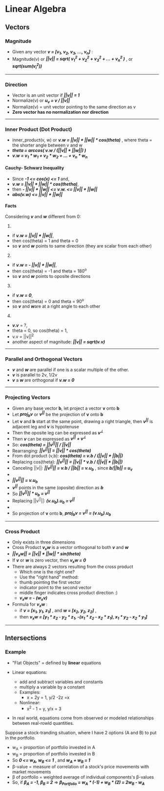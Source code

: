 # Linear Algebra

## Vectors

### Magnitude

* Given any vector ***v = [v<sub>1</sub>, v<sub>2</sub>, v<sub>3</sub>, ..., v<sub>n</sub>]*** :
* Magnitude(v) or ***||v|| = sqrt( v<sub>1</sub><sup>2</sup> + v<sub>2</sub><sup>2</sup> + v<sub>3</sub><sup>2</sup> + ... + v<sub>n</sub><sup>2</sup> )*** , or ***sqrt(sum(v<sub>i</sub><sup>2</sup>))***

---

### Direction

* Vector is an unit vector if ***||v|| = 1***
* Normalize(v) or ***u<sub>v</sub> = v / ||v||***
* Normalize(v) = unit vector pointing to the same direction as v
* **Zero vector has no normalization nor direction**

---

### Inner Product (Dot Product)
* inner_product(v, w) or ***v.w = ||v|| * ||w|| * cos(theta)*** , where theta = the shorter angle between v and w
* ***theta = arccos( v.w / (||v|| * ||w||) )***
* ***v.w = v<sub>1</sub> * w<sub>1</sub> + v<sub>2</sub> * w<sub>2</sub> + ... + v<sub>n</sub> * w<sub>n</sub>***

#### Cauchy- Schwarz Inequality
* Since ***-1 <= cos(x) <= 1*** and,
* ***v.w = ||v|| * ||w|| * cos(thetha)***,
* then ***\- ||v|| * ||w|| <= v.w. <= ||v|| * ||w||***
* ***abs(v.w) <= ||v|| * ||w||***

#### Facts 
Considering ***v*** and ***w*** different from 0:

1.

* if ***v.w = ||v|| * ||w||***,
* then cos(theta) = 1 and theta = 0
* so ***v*** and ***w*** points to same direction (they are scalar from each other)

2.

* if ***v.w = \- ||v|| * ||w||***,
* then cos(theta) = \-1  and theta = 180<sup>o</sup>
* so ***v*** and ***w*** points to oposite directions

3.

* if ***v.w = 0***,
* then cos(theta) = 0  and theta = 90<sup>o</sup>
* so ***v*** and ***w***are at a right angle to each other

4.

* ***v.v*** = ?,
* theta = 0, so cos(theta) = 1,
* v.v = ||v||<sup>2</sup>
* another aspect of magnitude: ***||v|| = sqrt(v.v)***

---

### Parallel and Orthogonal Vectors

* ***v*** and ***w*** are parallel if one is a scalar multiple of the other.
* ***v*** is parallel to 2v, 1/2v
* ***v*** a ***w*** are orthogonal if ***v.w = 0***

---

### Projecting Vectors

* Given any base vector **b**, let project a vector **v** onto **b**
* Let ***proj<sub>b</sub>v*** or ***v<sup>||</sup>*** be the projection of **v** onto **b** 
* Let **v** and **b** start at the same point, drawing a right triangle, then ***v<sup>||</sup>*** is adjacent leg and **v** is hypotenuse
* Then the oposite leg can be expressed as ***v<sup>&#10178;</sup>***
* Then ***v*** can be expressed as ***v<sup>||</sup> + v<sup>&#10178;</sup>***
* So: ***cos(theta) = ||v<sup>||</sup>|| / ||v||***
* Rearranging: ***||v<sup>||</sup>|| = ||v|| * cos(theta)***
* From dot product (v,b): ***cos(theta) = v.b / (||v|| * ||b||)***
* Replacing cos(theta): ***||v<sup>||</sup>|| = ||v|| * v.b / (||v|| * ||b||)***
* Canceling ||v||: ***||v<sup>||</sup>|| = v.b / ||b|| = v.u<sub>b</sub>*** , since ***b/||b|| = u<sub>v</sub>***
*
* ***||v<sup>||</sup>|| = v.u<sub>b</sub>***
* ***v<sup>||</sup>*** points in the same (oposite) direction as ***b***
* So ***||v<sup>||</sup>|| * u<sub>b</sub> = v<sup>||</sup>***
* Replacing ||v<sup>||</sup>||: ***(v.u<sub>b</sub>).u<sub>b</sub> = v<sup>||</sup>***
*
* So projection of **v** onto **b**, ***proj<sub>b</sub>v =  v<sup>||</sup> = (v.u<sub>b</sub>).u<sub>b</sub>***

---

### Cross Product

* Only exists in three dimensions
* Cross Product ***v<sub>x</sub>w*** is a vector orthogonal to both ***v*** and ***w***
* ***||v<sub>x</sub>w|| = ||v|| * ||w|| * sin(theta)***
* If ***v*** or ***w*** is zero vector, then ***v<sub>x</sub>w = 0***
* There are always 2 vectors resulting from the cross product
  * Which one is the right one? 
  * Use the "right hand" method: 
  * thumb pointing the first vector
  * indicator point to the second vector
  * middle finger indicates cross product direction :)
  * ***v<sub>x</sub>w = - (w<sub>x</sub>v)***
* Formula for ***v<sub>x</sub>w*** :
  * if  ***v = [x<sub>1</sub>, y<sub>1</sub>, z<sub>1</sub>]*** , and ***w = [x<sub>2</sub>, y<sub>2</sub>, z<sub>2</sub>]*** ,
  * then ***v<sub>x</sub>w = [y<sub>1</sub> * z<sub>2</sub> - y<sub>2</sub> * z<sub>1</sub>, -(x<sub>1</sub> * z<sub>2</sub> - x<sub>2</sub> * z<sub>1</sub>), x<sub>1</sub> * y<sub>2</sub> - x<sub>2</sub> * y<sub>1</sub>]***
  
---
  
## Intersections
  
### Example
  
* "Flat Objects" = defined by **linear** equations
* Linear equations:
  * add and subtract variables and constants
  * multiply a variable by a constant
  * Examples:
    * x + 2y = 1, y/2 -2z =x
   * Nonlinear:
     * x<sup>2</sup> - 1  = y, y/x = 3
  
* In real world, equations come from observed or modeled relationships between real-rowld quantities.

Suppose a stock-tranding situation, where I have 2 options (A and B) to put in the portfolio.

* w<sub>A</sub> = proportion of portfolio invested in A
* w<sub>B</sub> = proportion of portfolio invested in B
* So ***0 <= w<sub>A</sub>, w<sub>B</sub> <= 1*** , and ***w<sub>A</sub> + w<sub>B</sub> = 1***  
* &beta;-value = measure of correlation of a stock's price movements with market movements
* &beta; of portfolio = weighted average of individual components's &beta;-values
* So, if ***&beta;<sub>A</sub> = -1, &beta;<sub>B</sub> = 2***   &rArr;  ***&beta;<sub>Portfolio</sub> = w<sub>A</sub> * (-1) + w<sub>B</sub> * (2) =  2w<sub>B</sub> - w<sub>A</sub>***



